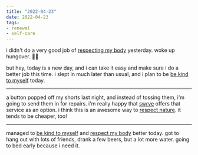 ```yaml
---
title: "2022-04-23"
date: 2022-04-23
tags:
- renewal
- self-care
---
```


i didn't do a very good job of [respecting my body](respect%20the%20body.md) yesterday. woke up hungover. 😵‍💫

but hey, today is a new day, and i can take it easy and make sure i do a better job this time. i slept in much later than usual, and i plan to be [be kind to myself](be%20kind%20to%20yourself.md) today.

---

a button popped off my shorts last night, and instead of tossing them, i'm going to send them in for repairs. i'm really happy that [swrve](https://swrve.us) offers that service as an option. i think this is an awesome way to [respect nature](protect%20nature.md). it tends to be cheaper, too!

---

managed to [be kind to myself](be%20kind%20to%20yourself.md) and [respect my body](respect%20the%20body.md) better today. got to hang out with lots of friends, drank a few beers, but a lot more water. going to bed early because i need it.